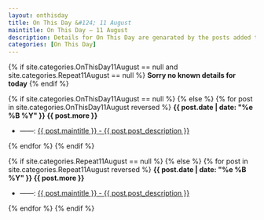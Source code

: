 ```yaml
---
layout: onthisday
title: On This Day &#124; 11 August
maintitle: On This Day — 11 August
description: Details for On This Day are genarated by the posts added to the website so the content is subject to changes/updates over time.
categories: [On This Day]
---
```


{% if site.categories.OnThisDay11August == null and site.categories.Repeat11August == null %}
<strong>Sorry no known details for today</strong>
{% endif %}

{% if site.categories.OnThisDay11August == null %}
{% else %}
{% for post in site.categories.OnThisDay11August reversed %}
<strong>{{ post.date | date: "%e %B %Y" }} {{ post.more }}</strong>
<ul>
<li> ——: <a href="{{ post.url }}">{{ post.maintitle }} - {{ post.post_description }}</a></li>
</ul>
{% endfor %}
{% endif %}

{% if site.categories.Repeat11August == null %}
{% else %}
{% for post in site.categories.Repeat11August reversed %}
<strong>{{ post.date | date: "%e %B %Y" }} {{ post.more }}</strong>
<ul>
<li> ——: <a href="{{ post.url }}">{{ post.maintitle }} - {{ post.post_description }}</a></li>
</ul>
{% endfor %}
{% endif %}
